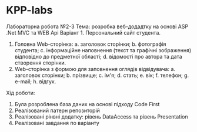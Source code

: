 ﻿# KPP-labs
Лабораторна робота №2-3
Тема: розробка веб-додадтку на основі ASP .Net MVC та WEB Api
Варіант 1. Персональний сайт студента.
1. Головна Web-сторінка:
a. заголовок сторінки;
b. фотографія студента;
c. інформаційне наповнення (текст та графічні зображення) відповідно
до предметної області;
d. відомості про автора та дата створення сторінки.
2. Web-сторінка з формою для заповнення оглядів відвідувача:
a. заголовок сторінки;
b. прізвище;
c. ім'я;
d. стать;
e. вік;
f. телефон;
g. e-mail;
h. відгук.

Хід роботи:
1. Була розроблена база даних на основі підходу Code First
2. Реалізований патерн репозиторій
3. Реалізовані рінвні додатку: рівень DataAccess та рівень Presentation
4. Реалізовані завдання по варіанту

